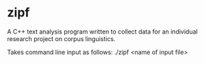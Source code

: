 # zipf

A C++ text analysis program written to collect data for an individual research project on corpus linguistics.

Takes command line input as follows:
./zipf \<name of input file\> <name of output file> <length of list to be printed>

